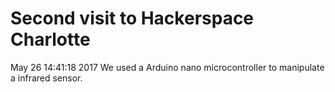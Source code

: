 # Second visit to Hackerspace Charlotte
May 26 14:41:18 2017
We used a Arduino nano microcontroller to manipulate a infrared sensor.
